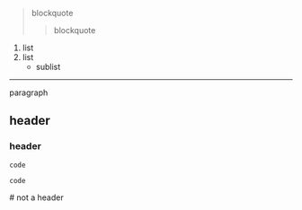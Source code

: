 > blockquote
> > blockquote
1. list
2. list
   - sublist
* * * * *
paragraph

header
------
### header
    code
```
code
```
<div>
 <div>
# not a header
 </div>
</div>
